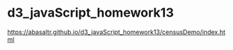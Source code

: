 # d3_javaScript_homework13

https://abasaltr.github.io/d3_javaScript_homework13/censusDemo/index.html
